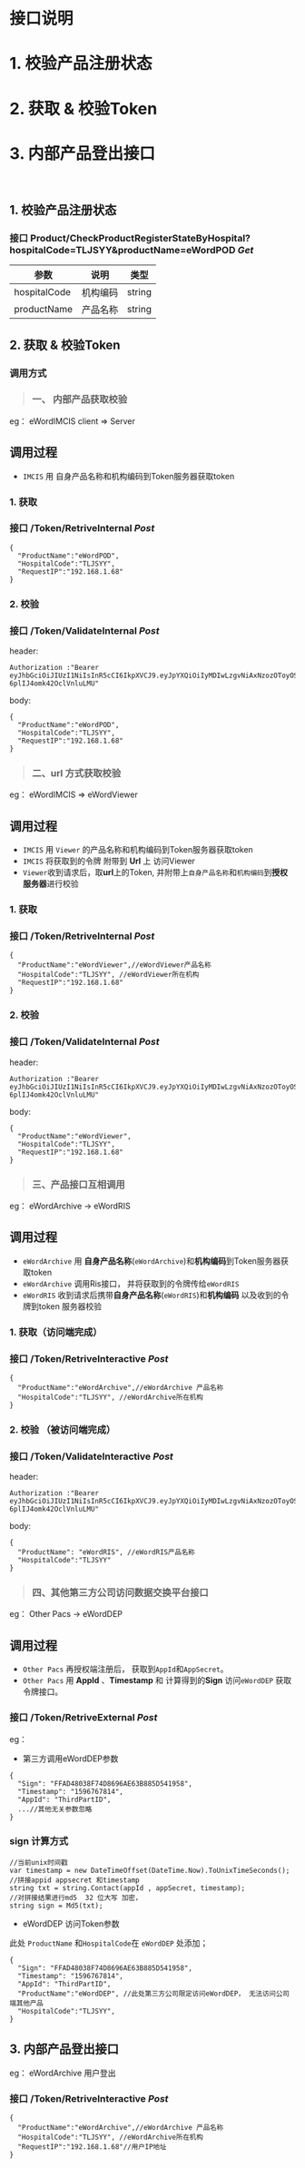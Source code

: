 # 接口说明


# 1. 校验产品注册状态
# 2. 获取 & 校验Token
# 3. 内部产品登出接口
<br/>

## <b>1. 校验产品注册状态</b>

### <b>接口</b>  Product/CheckProductRegisterStateByHospital?hospitalCode=TLJSYY&productName=eWordPOD </b> ***Get***

|参数|说明|类型|
|---|---|---|
|hospitalCode|机构编码|string|
|productName|产品名称|string|


## <b>2. 获取 & 校验Token</b>
### 调用方式


> ###  一、 内部产品获取校验

eg： eWordIMCIS client => Server
## 调用过程
*  ```IMCIS``` 用 自身产品名称和机构编码到Token服务器获取token 


### 1. 获取

### 接口 /Token/RetriveInternal  ***Post***

```
{
  "ProductName":"eWordPOD",
  "HospitalCode":"TLJSYY",
  "RequestIP":"192.168.1.68"
}
```

### 2. 校验

### 接口 /Token/ValidateInternal ***Post***

header:

```
Authorization :"Bearer eyJhbGciOiJIUzI1NiIsInR5cCI6IkpXVCJ9.eyJpYXQiOiIyMDIwLzgvNiAxNzozOToyOSIsImV4cCI6MTU5NjcwNjk0OSwiaXNzIjoiZVdvcmQifQ.MLjQUM2q3M6ZBCUDLuoK7-6plIJ4omk42OclVnluLMU"
```
body:
```
{
  "ProductName":"eWordPOD",
  "HospitalCode":"TLJSYY",
  "RequestIP":"192.168.1.68"
}
```


> ###  二、url 方式获取校验

eg： eWordIMCIS => eWordViewer
## 调用过程
*  ```IMCIS``` 用 ```Viewer``` 的产品名称和机构编码到Token服务器获取token
*  ```IMCIS``` 将获取到的令牌 附带到 **Url** 上 访问Viewer
*  ```Viewer```收到请求后，取**url**上的Token, 并附带上```自身产品名称```和```机构编码```到**授权服务器**进行校验
### 1. 获取

### 接口 /Token/RetriveInternal   ***Post***

```
{
  "ProductName":"eWordViewer",//eWordViewer产品名称
  "HospitalCode":"TLJSYY", //eWordViewer所在机构
  "RequestIP":"192.168.1.68"
}
```

### 2. 校验

### 接口 /Token/ValidateInternal  ***Post***

header:

```
Authorization :"Bearer eyJhbGciOiJIUzI1NiIsInR5cCI6IkpXVCJ9.eyJpYXQiOiIyMDIwLzgvNiAxNzozOToyOSIsImV4cCI6MTU5NjcwNjk0OSwiaXNzIjoiZVdvcmQifQ.MLjQUM2q3M6ZBCUDLuoK7-6plIJ4omk42OclVnluLMU"
```
body:
```
{
  "ProductName":"eWordViewer",
  "HospitalCode":"TLJSYY",
  "RequestIP":"192.168.1.68"
}
```

> ###  三、产品接口互相调用

eg： eWordArchive -> eWordRIS
## 调用过程
*  ```eWordArchive``` 用 **自身产品名称**(```eWordArchive```)和**机构编码**到Token服务器获取token
*  ```eWordArchive``` 调用Ris接口， 并将获取到的令牌传给```eWordRIS```
*  ```eWordRIS``` 收到请求后携带**自身产品名称**(```eWordRIS```)和**机构编码** 以及收到的令牌到token 服务器校验

### 1. 获取（访问端完成）

### 接口 /Token/RetriveInteractive ***Post***

```
{
  "ProductName":"eWordArchive",//eWordArchive 产品名称
  "HospitalCode":"TLJSYY", //eWordArchive所在机构
}
```

### 2. 校验 （被访问端完成）


### 接口 /Token/ValidateInteractive  ***Post***


header:

```
Authorization :"Bearer eyJhbGciOiJIUzI1NiIsInR5cCI6IkpXVCJ9.eyJpYXQiOiIyMDIwLzgvNiAxNzozOToyOSIsImV4cCI6MTU5NjcwNjk0OSwiaXNzIjoiZVdvcmQifQ.MLjQUM2q3M6ZBCUDLuoK7-6plIJ4omk42OclVnluLMU"
```
body:
```
{
  "ProductName": "eWordRIS", //eWordRIS产品名称
  "HospitalCode":"TLJSYY"
}
```

> ### 四、其他第三方公司访问数据交换平台接口

eg： Other Pacs -> eWordDEP

## 调用过程
*  ```Other Pacs``` 再授权端注册后， 获取到```AppId```和```AppSecret```。
*  ```Other Pacs``` 用 **AppId** 、**Timestamp** 和 计算得到的**Sign** 访问```eWordDEP``` 获取令牌接口。

### 接口 /Token/RetriveExternal  ***Post***

eg：
* 第三方调用eWordDEP参数

``` 
{
  "Sign": "FFAD48038F74D8696AE63B885D541958",
  "Timestamp": "1596767814",
  "AppId": "ThirdPartID",
  ...//其他无关参数忽略
}
```
### sign 计算方式

```
//当前unix时间戳
var timestamp = new DateTimeOffset(DateTime.Now).ToUnixTimeSeconds();
//拼接appid appsecret 和timestamp
string txt = string.Contact(appId , appSecret, timestamp);
//对拼接结果进行md5  32 位大写 加密，
string sign = Md5(txt);
```

* eWordDEP 访问Token参数

此处 ```ProductName``` 和```HospitalCode```在 ```eWordDEP``` 处添加；

```
{
  "Sign": "FFAD48038F74D8696AE63B885D541958",
  "Timestamp": "1596767814",
  "AppId": "ThirdPartID",
  "ProductName":"eWordDEP", //此处第三方公司限定访问eWordDEP， 无法访问公司端其他产品
  "HospitalCode":"TLJSYY",
}
```

## <b>3. 内部产品登出接口</b>

eg： eWordArchive 用户登出


### 接口 /Token/RetriveInteractive ***Post***

```
{
  "ProductName":"eWordArchive",//eWordArchive 产品名称
  "HospitalCode":"TLJSYY", //eWordArchive所在机构
  "RequestIP":"192.168.1.68"//用户IP地址
}
```
